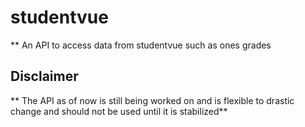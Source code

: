 # studentvue

** An API to access data from studentvue such as ones grades

## Disclaimer
** The API as of now is still being worked on and is flexible to drastic
change and should not be used until it is stabilized**


